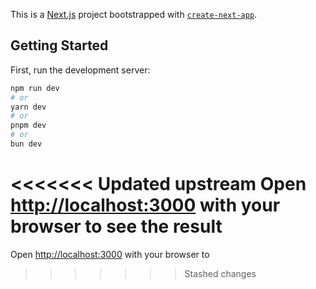 This is a [Next.js](https://nextjs.org/) project bootstrapped with [`create-next-app`](https://github.com/vercel/next.js/tree/canary/packages/create-next-app).

## Getting Started

First, run the development server:

```bash
npm run dev
# or
yarn dev
# or
pnpm dev
# or
bun dev
```

<<<<<<< Updated upstream
Open [http://localhost:3000](http://localhost:3000) with your browser to see the result
=======
Open [http://localhost:3000](http://localhost:3000) with your browser to
>>>>>>> Stashed changes
